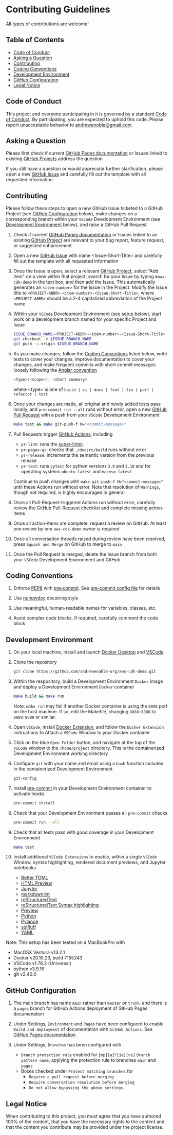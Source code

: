 # Contributing Guidelines

All types of contributions are welcome!

## Table of Contents

* [Code of Conduct](#code-of-conduct)
* [Asking a Question](#asking-a-question)
* [Contributing](#contributing)
* [Coding Conventions](#coding-conventions)
* [Development Environment](#development-environment)
* [GitHub Configuration](#github-configuration)
* [Legal Notice](#legal-notice)

## Code of Conduct

This project and everyone participating in it is governed by a standard
[Code of Conduct](https://github.com/andrewenoble-org/aws-cdk-demo/blob/main/.github/CODE_OF_CONDUCT.md).
By participating, you are expected to uphold this code. Please report unacceptable
behavior to
[andrewenoble@gmail.com](mailto:andrewenoble@gmail.com).

## Asking a Question

Please first check if current
[GitHub Pages documentation](https://andrewenoble-org.github.io/aws-cdk-demo/)
or Issues linked to existing
[GitHub Projects](https://github.com/andrewenoble-org/aws-cdk-demo/projects)
address the question

If you still have a question or would appreciate further clarification, please open a
new
[GitHub Issue](https://github.com/andrewenoble-org/aws-cdk-demo/issues/new)
and carefully fill out the template with all requested information.

## Contributing

Please follow these steps to open a new GitHub Issue ticketed to a GitHub Project
(see [GitHub Configuration](#github-configuration) below),
make changes on a corresponding branch within your `VSCode` Development Environment
(see [Development Environment](#development-environment) below),
and raise a GitHub Pull Request

1. Check if current
   [GitHub Pages documentation](https://andrewenoble-org.github.io/aws-cdk-demo/)
   or Issues linked to an existing
   [GitHub Project](https://github.com/andrewenoble-org/aws-cdk-demo/projects)
   are relevant to your bug report, feature request, or suggested enhancement

2. Open a new
   [GitHub Issue](https://github.com/andrewenoble-org/aws-cdk-demo/issues/new)
   with name \<Issue-Short-Title\>
   and carefully fill out the template with all requested information

3. Once the Issue is open, select a relevant
   [GitHub Project](https://github.com/andrewenoble-org/aws-cdk-demo/projects),
   select "Add item" on a view within that project, search for your Issue by typing
   `#aws-cdk-demo` in the text box, and then add the Issue.  This automatically
   generates an `<item-number>` for the Issue in the Project.  Modify the Issue
   title to `<PROJECT-ABBR>-<item-number>-<Issue-Short-Title>`,
   where `<PROJECT-ABBR>` should be a 2-4 capitalized abbreviation of
   the Project name

4. Within your `VSCode` Development Environment (see setup below), start
   work on a development branch named for your specific Project and Issue

   ```bash
   ISSUE_BRANCH_NAME=<PROJECT-ABBR>-<item-number>-<Issue-Short-Title>
   git checkout -b $ISSUE_BRANCH_NAME
   git push -u origin $ISSUE_BRANCH_NAME
   ```

5. As you make changes, follow the [Coding Conventions](#coding-conventions) listed
   below, write tests to cover your changes, improve documentation to cover your
   changes, and make frequent commits with short commit messages loosely following the
   [Anglar convention](https://github.com/angular/angular/blob/main/CONTRIBUTING.md#type)

   ```bash
   <type>(<scope>): <short summary>
   ```

   where \<type\> is one of `build | ci | docs | feat | fix | perf | refactor | test`

6. Once your changes are made, all original and newly added tests pass locally, and
   `pre-commit run --all` runs without error, open a new
   [GitHub Pull Request](https://github.com/andrewenoble-org/aws-cdk-demo/compare)
   with a push from your `VSCode` Development Environment

   ```bash
   make test && make git-push-f M="<commit-message>"
   ```

7. Pull Requests trigger
   [GitHub Actions](https://github.com/andrewenoble-org/aws-cdk-demo/actions),
   including
      * `pr-lint`: runs the [super-linter](https://github.com/github/super-linter).
      * `pr-pages-qc`: checks that `./docsrc/build` runs without error
      * `pr-release`: increments the semantic version from the previous release
      * `pr-test`: runs `pytest` for python versions `3.9` and `3.10` and for operating
        systems `ubuntu-latest` and `macosx-latest`

   Continue to push changes with `make git-push-f M="<commit-message>"` until these Actions
   run without error.  Note that resolution of `Warnings`, though not required, is
   highly encouraged in general

8. Once all Pull-Request-triggered Actions run without error, carefully review the
   GitHub Pull-Request checklist and complete missing action-items

9. Once all action-items are complete, request a review on GitHub.  At least one
   review by one `aws-cdk-demo` owner is required

10. Once all conversation threads raised during review have been resolved, press
   `Squash and Merge` on GitHub to merge to `main`

11. Once the Pull Request is merged, delete the Issue branch from both your `VSCode`
    Development Environment and GitHub

## Coding Conventions

1. Enforce [PEP8](https://peps.python.org/pep-0008/) with
   [pre-commit](https://pre-commit.com/).  See
   [pre-commit config file](https://github.com/andrewenoble-org/aws-cdk-demo/blob/main/.pre-commit-config.yaml)
   for details

2. Use [numpydoc](https://numpydoc.readthedocs.io/en/latest/index.html) docstring style

3. Use meaningful, human-readable names for variables, classes, etc.

4. Avoid complex code blocks.  If required, carefully comment the code block

## Development Environment

1. On your local machine, install and launch
   [Docker Desktop](https://docs.docker.com/desktop/)
   and
   [VSCode](https://code.visualstudio.com/download)

2. Clone the repository

   ```bash
   git clone https://github.com/andrewenoble-org/aws-cdk-demo.git
   ```

3. Within the respository, build a Development Environment `Docker` image and deploy a
   Development Environment `Docker` container

   ```bash
   make build && make run
   ```

   Note: `make run` may fail if another Docker container is using the `8888` port on
   the host machine.  If so, edit the Makefile, changing `8888:8888` to `8889:8888` or
   similar.

4. Open `VSCode`, install
   [Docker Extension](https://code.visualstudio.com/docs/containers/overview),
   and follow the `Docker Extension` instructions to Attach a `VSCode` Window to your
   Docker container

5. Click on the blue `Open Folder` button, and navigate at the top of the `VSCode`
   window to the `/home/project` directory.  This is the containerized Development
   Environment working directory

6. Configure `git` with your name and email using a `bash` function included in the
   containerized Development Environment

   ```bash
   git-config
   ```

7. Install [pre-commit](https://pre-commit.com/) in your Development Environment
   container to activate hooks

   ```bash
   pre-commit install
   ```

8. Check that your Development Environment passes all `pre-commit` checks

   ```bash
   pre-commit run --all
   ```

9. Check that all tests pass with good coverage in your Development Environment

   ```bash
   make test
   ```

10. Install additional `VSCode Extensions` to enable, within a single `VSCode` Window,
    syntax highlighting,
    rendered document previews,
    and Jupyter notebooks

      * [Better TOML](https://marketplace.visualstudio.com/items?itemName=bungcip.better-toml)
      * [HTML Preview](https://marketplace.visualstudio.com/items?itemName=tht13.html-preview-vscode)
      * [Jupyter](https://marketplace.visualstudio.com/items?itemName=ms-toolsai.jupyter)
      * [markdownlint](https://marketplace.visualstudio.com/items?itemName=DavidAnson.vscode-markdownlint)
      * [reStructuredText](https://marketplace.visualstudio.com/items?itemName=lextudio.restructuredtext)
      * [reStructuredText Syntax highlighting](https://marketplace.visualstudio.com/items?itemName=trond-snekvik.simple-rst)
      * [Preview](https://marketplace.visualstudio.com/items?itemName=searKing.preview-vscode)
      * [Python](https://marketplace.visualstudio.com/items?itemName=ms-python.python)
      * [Pylance](https://marketplace.visualstudio.com/items?itemName=ms-python.vscode-pylance)
      * [sqlfluff](https://marketplace.visualstudio.com/items?itemName=dorzey.vscode-sqlfluff)
      * [YAML](https://marketplace.visualstudio.com/items?itemName=redhat.vscode-yaml)

Note: This setup has been tested on a MacBookPro with

* MacOSX Ventura v13.2.1
* Docker v20.10.23, build 7155243
* VSCode v1.76.2 (Universal)
* python v3.9.16
* git v2.40.0

## GitHub Configuration

1. The main branch has name `main` rather than `master` or `trunk`, and there is a
   `pages` branch for GitHub Actions deployment of GitHub Pages documenation

2. Under Settings, `Environment` and `Pages` have been configured to enable
   `Build and deployment` of documentation with `GitHub Actions`.  See
   [GitHub Pages documentation](https://docs.github.com/en/pages/getting-started-with-github-pages/configuring-a-publishing-source-for-your-github-pages-site#publishing-with-a-custom-github-actions-workflow)

3. Under Settings, `Branches` has been configured with
   * `Branch protection rule` enabled for `[mp][a]*[ie][ns]`
     `Branch pattern name`, applying the protection rule to branches `main` and `pages`
   * Boxes checked under `Protect matching branches` for
     * `Require a pull request before merging`
     * `Require conversation resolution before merging`
     * `Do not allow bypassing the above settings`

## Legal Notice

When contributing to this project, you must agree that you have authored 100% of the
content, that you have the necessary rights to the content and that the content you
contribute may be provided under the project license.
